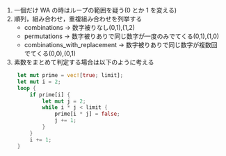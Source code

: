 1. 一個だけ WA の時はループの範囲を疑う(0 とか 1 を変える)
2. 順列，組み合わせ，重複組み合わせを列挙する
   - combinations -> 数字被りなし(0,1),(1,2)
   - permutations -> 数字被りありで同じ数字が一度のみでてくる(0,1),(1,0)
   - combinations_with_replacement -> 数字被りありで同じ数字が複数回でてくる(0,0),(0,1)
3. 素数をまとめて判定する場合は以下のように考える
   ```rust
    let mut prime = vec![true; limit];
    let mut i = 2;
    loop {
        if prime[i] {
            let mut j = 2;
            while i * j < limit {
                prime[i * j] = false;
                j += 1;
            }
        }
        i += 1;
    }
   ```
